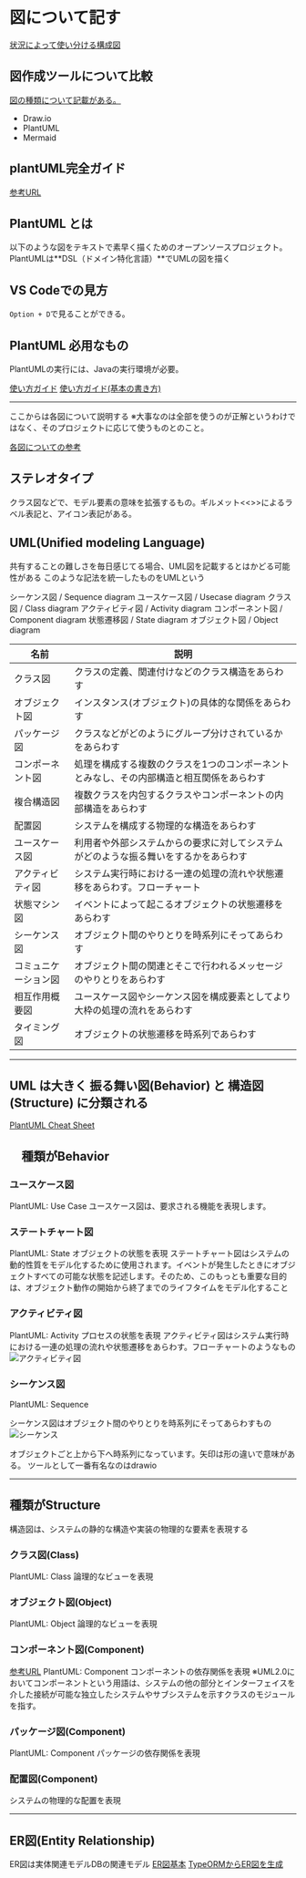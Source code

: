 # 図について記す
[状況によって使い分ける構成図](https://qiita.com/e99h2121/items/eaca084ae7b0488ab686)

## 図作成ツールについて比較
[図の種類について記載がある。](https://qiita.com/ryamate/items/3779418172c4f5a83212)

- Draw.io
- PlantUML
- Mermaid

## plantUML完全ガイド
[参考URL](https://pdf.plantuml.net/PlantUML_Language_Reference_Guide_ja.pdf)

## PlantUML とは

以下のような図をテキストで素早く描くためのオープンソースプロジェクト。
PlantUMLは**DSL（ドメイン特化言語）**でUMLの図を描く

## VS Codeでの見方

`Option + D`で見ることができる。

## PlantUML 必用なもの

PlantUMLの実行には、Javaの実行環境が必要。

[使い方ガイド](https://zenn.dev/wtkn25/articles/vscode-plantuml)
[使い方ガイド(基本の書き方)](https://zenn.dev/msksgm/articles/20211218-robustness-with-plantuml-vscode)

---

ここからは各図について説明する
※大事なのは全部を使うのが正解というわけではなく、そのプロジェクトに応じて使うものとのこと。

[各図についての参考](https://qiita.com/mumucochimu/items/e97a03217588f4101849)

## ステレオタイプ

クラス図などで、モデル要素の意味を拡張するもの。ギルメット<<>>によるラベル表記と、アイコン表記がある。

## UML(Unified modeling Language)

共有することの難しさを毎日感じてる場合、UML図を記載するとはかどる可能性がある
このような記法を統一したものをUMLという

シーケンス図 / Sequence diagram
ユースケース図 / Usecase diagram
クラス図 / Class diagram
アクティビティ図 / Activity diagram
コンポーネント図 / Component diagram
状態遷移図 / State diagram
オブジェクト図 / Object diagram

|    名前    |   説明  |
|    ---    |     --- |
| クラス図   |  クラスの定義、関連付けなどのクラス構造をあらわす  |
| オブジェクト図  | インスタンス(オブジェクト)の具体的な関係をあらわす   |
| パッケージ図   |  クラスなどがどのようにグループ分けされているかをあらわす   |
| コンポーネント図 |  処理を構成する複数のクラスを1つのコンポーネントとみなし、その内部構造と相互関係をあらわす |
| 複合構造図 | 複数クラスを内包するクラスやコンポーネントの内部構造をあらわす  |
| 配置図    | システムを構成する物理的な構造をあらわす  |
| ユースケース図 |  利用者や外部システムからの要求に対してシステムがどのような振る舞いをするかをあらわす   |
| アクティビティ図 | システム実行時における一連の処理の流れや状態遷移をあらわす。フローチャート    |
| 状態マシン図 |  イベントによって起こるオブジェクトの状態遷移をあらわす   |
| シーケンス図 |  オブジェクト間のやりとりを時系列にそってあらわす   |
| コミュニケーション図 | オブジェクト間の関連とそこで行われるメッセージのやりとりをあらわす    |
| 相互作用概要図 | ユースケース図やシーケンス図を構成要素としてより大枠の処理の流れをあらわす    |
| タイミング図 |  オブジェクトの状態遷移を時系列であらわす   |

---

## UML は大きく 振る舞い図(Behavior) と 構造図(Structure) に分類される

[PlantUML Cheat Sheet](https://qiita.com/ogomr/items/0b5c4de7f38fd1482a48)

## 　種類がBehavior

### ユースケース図

PlantUML: Use Case
ユースケース図は、要求される機能を表現します。

### ステートチャート図

PlantUML: State
オブジェクトの状態を表現
ステートチャート図はシステムの動的性質をモデル化するために使用されます。イベントが発生したときにオブジェクトすべての可能な状態を記述します。そのため、このもっとも重要な目的は、オブジェクト動作の開始から終了までのライフタイムをモデル化すること

### アクティビティ図

PlantUML: Activity
プロセスの状態を表現
アクティビティ図はシステム実行時における一連の処理の流れや状態遷移をあらわす。フローチャートのようなもの
![アクティビティ図](image/アクティビティ.png)

### シーケンス図

PlantUML: Sequence

シーケンス図はオブジェクト間のやりとりを時系列にそってあらわすもの
![シーケンス](image/シーケンス.png)

オブジェクトごと上から下へ時系列になっています。矢印は形の違いで意味がある。
ツールとして一番有名なのはdrawio

---

## 種類がStructure

構造図は、システムの静的な構造や実装の物理的な要素を表現する

### クラス図(Class)

PlantUML: Class
論理的なビューを表現

### オブジェクト図(Object)

PlantUML: Object
論理的なビューを表現

### コンポーネント図(Component)

[参考URL](https://www.lucidchart.com/pages/ja/uml-component-diagram)
PlantUML: Component
コンポーネントの依存関係を表現
※UML2.0においてコンポーネントという用語は、システムの他の部分とインターフェイスを介した接続が可能な独立したシステムやサブシステムを示すクラスのモジュールを指す。

### パッケージ図(Component)

PlantUML: Component
パッケージの依存関係を表現

### 配置図(Component)

システムの物理的な配置を表現

---

## ER図(Entity Relationship)

ER図は実体関連モデルDBの関連モデル
[ER図基本](https://qiita.com/ramuneru/items/32fbf3032b625f71b69d)
[TypeORMからER図を生成](https://dev.classmethod.jp/articles/typeorm-er-diagram/)
